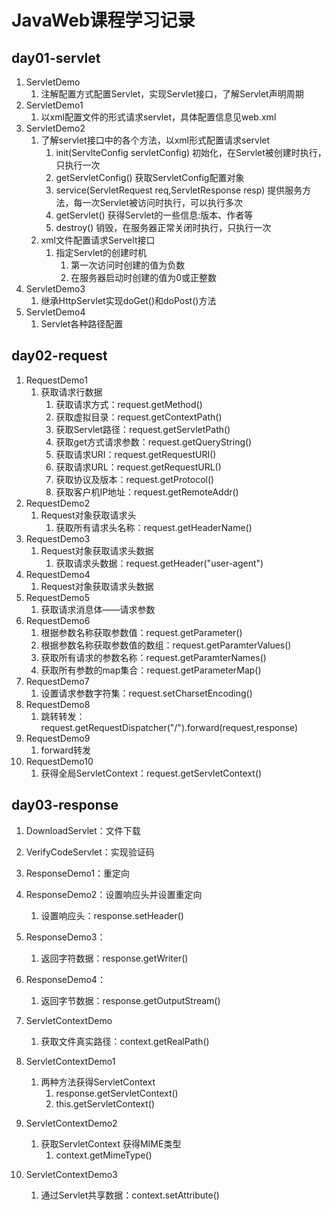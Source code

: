 # JavaWeb课程学习记录

## day01-servlet

1. ServletDemo
   1. 注解配置方式配置Servlet，实现Servlet接口，了解Servlet声明周期
2. ServletDemo1
   1. 以xml配置文件的形式请求servlet，具体配置信息见web.xml
3. ServletDemo2
   1. 了解servlet接口中的各个方法，以xml形式配置请求servlet
      1. init(ServlteConfig servletConfig)  初始化，在Servlet被创建时执行，只执行一次
      2. getServletConfig() 获取ServletConfig配置对象
      3. service(ServletRequest req,ServletResponse resp) 提供服务方法，每一次Servlet被访问时执行，可以执行多次
      4. getServlet() 获得Servlet的一些信息:版本、作者等
      5. destroy() 销毁，在服务器正常关闭时执行，只执行一次
   2. xml文件配置请求Servelt接口
      1. 指定Servlet的创建时机
         1. 第一次访问时创建<load-on-startup>的值为负数
         2. 在服务器启动时创建<load-on-startup>的值为0或正整数
4. ServletDemo3
   1. 继承HttpServlet实现doGet()和doPost()方法
5. ServletDemo4
   1. Servlet各种路径配置

## day02-request

1. RequestDemo1
   1. 获取请求行数据
      1. 获取请求方式：request.getMethod()
      2. 获取虚拟目录：request.getContextPath()
      3. 获取Servlet路径：request.getServletPath()
      4. 获取get方式请求参数：request.getQueryString()
      5. 获取请求URI：request.getRequestURI()
      6. 获取请求URL：request.getRequestURL()
      7. 获取协议及版本：request.getProtocol()
      8. 获取客户机IP地址：request.getRemoteAddr()
2. RequestDemo2
   1. Request对象获取请求头
      1. 获取所有请求头名称：request.getHeaderName()
3. RequestDemo3
   1. Request对象获取请求头数据
      1. 获取请求头数据：request.getHeader("user-agent")
4. RequestDemo4
   1. Request对象获取请求头数据
5. RequestDemo5
   1. 获取请求消息体——请求参数
6. RequestDemo6
   1. 根据参数名称获取参数值：request.getParameter()
   2. 根据参数名称获取参数值的数组：request.getParamterValues()
   3. 获取所有请求的参数名称：request.getParamterNames()
   4. 获取所有参数的map集合：request.getParameterMap()
7. RequestDemo7
   1. 设置请求参数字符集：request.setCharsetEncoding()
8. RequestDemo8
   1. 跳转转发：request.getRequestDispatcher("/").forward(request,response)
9. RequestDemo9
   1. forward转发
10. RequestDemo10
    1. 获得全局ServletContext：request.getServletContext()

## day03-response

1. DownloadServlet：文件下载

2. VerifyCodeServlet：实现验证码

3. ResponseDemo1：重定向

4. ResponseDemo2：设置响应头并设置重定向

   1. 设置响应头：response.setHeader()

5. ResponseDemo3：

   1. 返回字符数据：response.getWriter()

6. ResponseDemo4：

   1. 返回字节数据：response.getOutputStream()

7. ServletContextDemo

   1. 获取文件真实路径：context.getRealPath()

8. ServletContextDemo1

   1. 两种方法获得ServletContext
      1. response.getServletContext()
      2. this.getServletContext()

9. ServletContextDemo2

   1. 获取ServletContext 获得MIME类型
      1. context.getMimeType()

10. ServletContextDemo3

    1. 通过Servlet共享数据：context.setAttribute()

    




